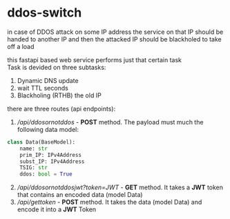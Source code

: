 # ddos-switch
in case of DDOS attack on some IP address the service on that IP should be handed to another IP
and then the attacked IP should be blackholed to take off a load 

this fastapi based web service performs just that certain task  
Task is devided on three subtasks:
1. Dynamic DNS update
2. wait TTL seconds
3. Blackholing (RTHB) the old IP

there are three routes (api endpoints):  
  1.  */api/ddosornotddos* - **POST** method. The payload must much the following data model:

```python
class Data(BaseModel):
    name: str
    prim_IP: IPv4Address
    subst_IP: IPv4Address
    TSIG: str
    ddos: bool = True
```

  2. */api/ddosornotddosjwt?token=JWT* - **GET** method. It takes a **JWT** token that contains an encoded data (model Data)
  3. */api/gettoken* - **POST** method. It takes the data (model Data) and encode it into a **JWT** Token
